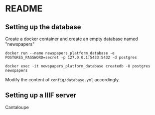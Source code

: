 # README

## Setting up the database
Create a docker container and create an empty database named "newspapers"

`docker run --name newspapers_platform_database -e POSTGRES_PASSWORD=secret -p 127.0.0.1:5433:5432 -d postgres`

`docker exec -it newspapers_platform_database createdb -U postgres newspapers`

Modify the content of `config/database.yml` accordingly.

## Setting up a IIIF server
Cantaloupe